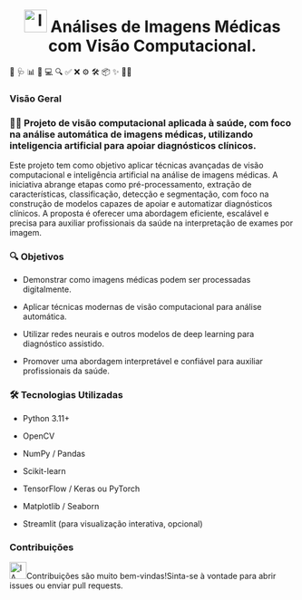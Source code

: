 <h1 align="center">
  <img src="https://github.com/user-attachments/assets/6e389ffe-d221-405c-8e46-919f1d3cc410" width="40" alt="IA Icon" />
  Análises de Imagens Médicas com Visão Computacional.
</h1>


🧠 🩺 📊 📁 💻 🔍 ✅ ❌ ⚙️ 🛠️ 📦 ✨ 👩‍⚕️

<h3 align="left">Visão Geral</h3>
<h3 align="left">👩‍⚕️ Projeto de visão computacional aplicada à saúde, com foco na análise automática de imagens médicas, utilizando inteligencia artificial para apoiar diagnósticos clínicos.
</h3>

Este projeto tem como objetivo aplicar técnicas avançadas de visão computacional e inteligência artificial na análise de imagens médicas. A iniciativa abrange etapas como pré-processamento, extração de características, classificação, detecção e segmentação, com foco na construção de modelos capazes de apoiar e automatizar diagnósticos clínicos. A proposta é oferecer uma abordagem eficiente, escalável e precisa para auxiliar profissionais da saúde na interpretação de exames por imagem.

<h3 align="left">🔍 Objetivos</h3>

- Demonstrar como imagens médicas podem ser processadas digitalmente.

- Aplicar técnicas modernas de visão computacional para análise automática.

- Utilizar redes neurais e outros modelos de deep learning para diagnóstico assistido.

- Promover uma abordagem interpretável e confiável para auxiliar profissionais da saúde.

<h3 align="left">🛠️ Tecnologias Utilizadas</h3>

- Python 3.11+

- OpenCV

- NumPy / Pandas

- Scikit-learn

- TensorFlow / Keras ou PyTorch

- Matplotlib / Seaborn

- Streamlit (para visualização interativa, opcional)

<h3 align="left">Contribuições</h3>

<img src="https://github.com/user-attachments/assets/6e6997b7-e2fc-4d9a-8f0f-fae2d77214b5" width="30" alt="IA Icon" />Contribuições são muito bem-vindas!Sinta-se à vontade para abrir issues ou enviar pull requests.

